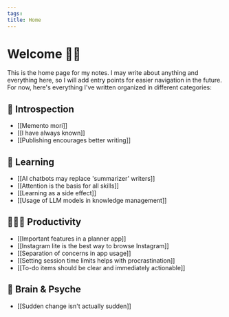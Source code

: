 ```yaml
---
tags: 
title: Home
---
```

# Welcome 🙋🏻

This is the home page for my notes. I may write about anything and everything here, so I will add entry points for easier navigation in the future. For now, here's everything I've written organized in different categories:

## 💭 Introspection
- [[Memento mori]]
- [[I have always known]]
- [[Publishing encourages better writing]]
## 📝 Learning
- [[AI chatbots may replace 'summarizer' writers]]
- [[Attention is the basis for all skills]]
- [[Learning as a side effect]]
- [[Usage of LLM models in knowledge management]]
## 🧑🏻‍💻 Productivity
- [[Important features in a planner app]]
- [[Instagram lite is the best way to browse Instagram]]
- [[Separation of concerns in app usage]]
- [[Setting session time limits helps with procrastination]]
- [[To-do items should be clear and immediately actionable]]
## 🧠 Brain & Psyche
- [[Sudden change isn't actually sudden]]
